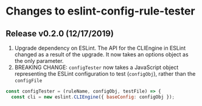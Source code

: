 # Changes to eslint-config-rule-tester

## Release v0.2.0 (12/17/2019)

1. Upgrade dependency on ESLint. The API for the CLIEngine in ESLint
changed as a result of the upgrade. It now takes an options object as
the only parameter.
2. BREAKING CHANGE: `configTester` now takes a JavaScript object
   representing the ESLint configuration to test (`configObj`), rather
   than the `configFile`



```js
const configTester = (ruleName, configObj, testFile) => {
  const cli = new eslint.CLIEngine({ baseConfig: configObj });
```
